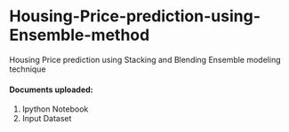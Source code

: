 # Housing-Price-prediction-using-Ensemble-method
Housing Price prediction using Stacking and Blending Ensemble modeling technique

#### Documents uploaded:
1. Ipython Notebook
2. Input Dataset
